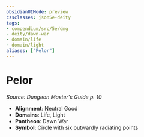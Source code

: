 ```yaml
---
obsidianUIMode: preview
cssclasses: json5e-deity
tags:
- compendium/src/5e/dmg
- deity/dawn-war
- domain/life
- domain/light
aliases: ["Pelor"]
---
```

# Pelor
*Source: Dungeon Master's Guide p. 10* 

- **Alignment**: Neutral Good
- **Domains**: Life, Light
- **Pantheon**: Dawn War
- **Symbol**: Circle with six outwardly radiating points